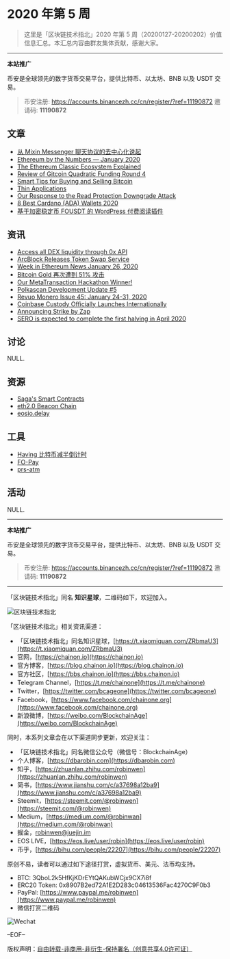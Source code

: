 # 2020 年第 5 周

> 这里是「区块链技术指北」2020 年第 5 周（20200127-20200202）价值信息汇总。本汇总内容由群友集体贡献，感谢大家。

***

**本站推广**

币安是全球领先的数字货币交易平台，提供比特币、以太坊、BNB 以及 USDT 交易。

> 币安注册: https://accounts.binancezh.cc/cn/register/?ref=11190872
> 邀请码: **11190872**

## 文章

* [从 Mixin Messenger 聊天协议的去中心化说起](https://bbs.chainon.io/d/5166)
* [Ethereum by the Numbers — January 2020](https://bbs.chainon.io/d/5169)
* [The Ethereum Classic Ecosystem Explained](https://bbs.chainon.io/d/5170)
* [Review of Gitcoin Quadratic Funding Round 4](https://bbs.chainon.io/d/5171)
* [Smart Tips for Buying and Selling Bitcoin](https://bbs.chainon.io/d/5173)
* [Thin Applications](https://bbs.chainon.io/d/5177)
* [Our Response to the Read Protection Downgrade Attack](https://bbs.chainon.io/d/5183)
* [8 Best Cardano (ADA) Wallets 2020](https://bbs.chainon.io/d/5184)
* [基于加密稳定币 FOUSDT 的 WordPress 付费阅读插件](https://bbs.chainon.io/d/5189)

## 资讯

* [Access all DEX liquidity through 0x API](https://bbs.chainon.io/d/5167)
* [ArcBlock Releases Token Swap Service](https://bbs.chainon.io/d/5168)
* [Week in Ethereum News January 26, 2020](https://bbs.chainon.io/d/5172)
* [Bitcoin Gold 再次遭到 51% 攻击](https://bbs.chainon.io/d/5174)
* [Our MetaTransaction Hackathon Winner!](https://bbs.chainon.io/d/5176)
* [Polkascan Development Update #5](https://bbs.chainon.io/d/5178)
* [Revuo Monero Issue 45: January 24-31, 2020](https://bbs.chainon.io/d/5179)
* [Coinbase Custody Officially Launches Internationally](https://bbs.chainon.io/d/5180)
* [Announcing Strike by Zap](https://bbs.chainon.io/d/5181)
* [SERO is expected to complete the first halving in April 2020](https://bbs.chainon.io/d/5182)

## 讨论

NULL.

## 资源

* [Saga's Smart Contracts](https://bbs.chainon.io/d/5185)
* [eth2.0 Beacon Chain](https://bbs.chainon.io/d/5186)
* [eosio.delay](https://bbs.chainon.io/d/5187)

## 工具

* [Having 比特币减半倒计时](https://bbs.chainon.io/d/5175)
* [FO-Pay](https://bbs.chainon.io/d/5188)
* [prs-atm](https://bbs.chainon.io/d/5190)

## 活动

NULL.

***

**本站推广**

币安是全球领先的数字货币交易平台，提供比特币、以太坊、BNB 以及 USDT 交易。

> 币安注册: https://accounts.binancezh.cc/cn/register/?ref=11190872
> 邀请码: **11190872**

***

「区块链技术指北」同名 **知识星球**，二维码如下，欢迎加入。

![区块链技术指北](https://cdn.dbarobin.com/3YzonTR.png)

「区块链技术指北」相关资讯渠道：

* 「区块链技术指北」同名知识星球，[https://t.xiaomiquan.com/ZRbmaU3](https://t.xiaomiquan.com/ZRbmaU3)
* 官网，[https://chainon.io](https://chainon.io)
* 官方博客，[https://blog.chainon.io](https://blog.chainon.io)
* 官方社区，[https://bbs.chainon.io](https://bbs.chainon.io)
* Telegram Channel，[https://t.me/chainone](https://t.me/chainone)
* Twitter，[https://twitter.com/bcageone](https://twitter.com/bcageone)
* Facebook，[https://www.facebook.com/chainone.org](https://www.facebook.com/chainone.org)
* 新浪微博，[https://weibo.com/BlockchainAge](https://weibo.com/BlockchainAge)

同时，本系列文章会在以下渠道同步更新，欢迎关注：

* 「区块链技术指北」同名微信公众号（微信号：BlockchainAge）
* 个人博客，[https://dbarobin.com](https://dbarobin.com)
* 知乎，[https://zhuanlan.zhihu.com/robinwen](https://zhuanlan.zhihu.com/robinwen)
* 简书，[https://www.jianshu.com/c/a37698a12ba9](https://www.jianshu.com/c/a37698a12ba9)
* Steemit，[https://steemit.com/@robinwen](https://steemit.com/@robinwen)
* Medium，[https://medium.com/@robinwan](https://medium.com/@robinwan)
* 掘金，[robinwen@juejin.im](https://juejin.im/user/5673ccae60b2260ee435f89a/posts)
* EOS LIVE，[https://eos.live/user/robin](https://eos.live/user/robin)
* 币乎，[https://bihu.com/people/22207](https://bihu.com/people/22207)

原创不易，读者可以通过如下途径打赏，虚拟货币、美元、法币均支持。

* BTC: 3QboL2k5HfKjKDrEYtQAKubWCjx9CX7i8f
* ERC20 Token: 0x8907B2ed72A1E2D283c04613536Fac4270C9F0b3
* PayPal: [https://www.paypal.me/robinwen](https://www.paypal.me/robinwen)
* 微信打赏二维码

![Wechat](https://cdn.dbarobin.com/SzoNl5b.jpg)

–EOF–

版权声明：[自由转载-非商用-非衍生-保持署名（创意共享4.0许可证）](http://creativecommons.org/licenses/by-nc-nd/4.0/deed.zh)